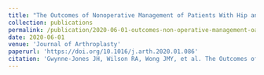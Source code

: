 ```yaml
---
title: "The Outcomes of Nonoperative Management of Patients With Hip and Knee Osteoarthritis Triaged to a Physiotherapy-Led Clinic at Minimum 5-Year Follow-Up and Factors Associated With Progression to Surgery"
collection: publications
permalink: /publication/2020-06-01-outcomes-non-operative-management-oa
date: 2020-06-01
venue: 'Journal of Arthroplasty'
paperurl: 'https://doi.org/10.1016/j.arth.2020.01.086'
citation: 'Gwynne-Jones JH, Wilson RA, Wong JMY, et al. The Outcomes of Nonoperative Management of Patients With Hip and Knee Osteoarthritis Triaged to a Physiotherapy-Led Clinic at Minimum 5-Year Follow-Up and Factors Associated With Progression to Surgery. Journal of Arthroplasty 2020;35(6):1497-1503.'
---
```

